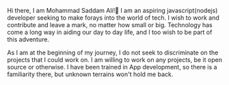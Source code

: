 Hi there, I am Mohammad Saddam Ali!👋
I am an aspiring javascript(nodejs) developer seeking to make forays into the world of tech. I wish to work and contribute and leave a mark, no matter how small or big. Technology has come a long way in aiding our day to day life, and I too wish to be part of this adventure.

As I am at the beginning of my journey, I do not seek to discriminate on the projects that I could work on. I am willing to work on any projects, be it open source or otherwise. I have been trained in App development, so there is a familiarity there, but unknown terrains won't hold me back.
